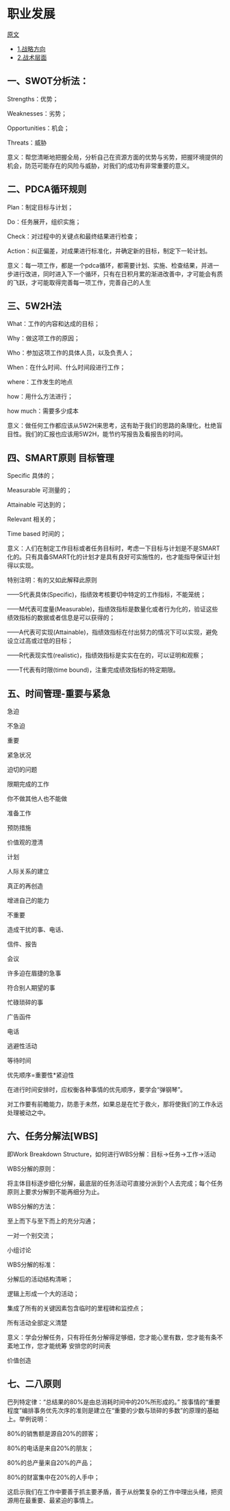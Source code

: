 # 职业发展

[原文](https://blog.csdn.net/FansUnion/article/details/79756861)

* [1.战略方向](#一.SWOT分析法)
* [2.战术层面](#二.PDCA循环规则)

## 一、SWOT分析法：

Strengths：优势；

Weaknesses：劣势；

Opportunities：机会；

Threats：威胁

意义：帮您清晰地把握全局，分析自己在资源方面的优势与劣势，把握环境提供的机会，防范可能存在的风险与威胁，对我们的成功有非常重要的意义。

## 二、PDCA循环规则

Plan：制定目标与计划；

Do：任务展开，组织实施；

Check：对过程中的关键点和最终结果进行检查；

Action：纠正偏差，对成果进行标准化，并确定新的目标，制定下一轮计划。

意义：每一项工作，都是一个pdca循环，都需要计划、实施、检查结果，并进一步进行改进，同时进入下一个循环，只有在日积月累的渐进改善中，才可能会有质的飞跃，才可能取得完善每一项工作，完善自己的人生

## 三、5W2H法

What：工作的内容和达成的目标；

Why：做这项工作的原因；

Who：参加这项工作的具体人员，以及负责人；

When：在什么时间、什么时间段进行工作；

where：工作发生的地点

how：用什么方法进行；

how much：需要多少成本

意义：做任何工作都应该从5W2H来思考，这有助于我们的思路的条理化，杜绝盲目性。我们的汇报也应该用5W2H，能节约写报告及看报告的时间。

## 四、SMART原则  目标管理

Specific 具体的；

Measurable 可测量的；

Attainable 可达到的；

Relevant 相关的；

Time based 时间的；

意义：人们在制定工作目标或者任务目标时，考虑一下目标与计划是不是SMART化的。只有具备SMART化的计划才是具有良好可实施性的，也才能指导保证计划得以实现。

特别注明：有的又如此解释此原则

——S代表具体(Specific)，指绩效考核要切中特定的工作指标，不能笼统；

——M代表可度量(Measurable)，指绩效指标是数量化或者行为化的，验证这些绩效指标的数据或者信息是可以获得的；

——A代表可实现(Attainable)，指绩效指标在付出努力的情况下可以实现，避免设立过高或过低的目标；

——R代表现实性(realistic)，指绩效指标是实实在在的，可以证明和观察；

——T代表有时限(time bound)，注重完成绩效指标的特定期限。

## 五、时间管理-重要与紧急

急迫

不急迫

重要

紧急状况

迫切的问题

限期完成的工作

你不做其他人也不能做

准备工作

预防措施

价值观的澄清

计划

人际关系的建立

真正的再创造

增进自己的能力

不重要

造成干扰的事、电话、

信件、报告

会议

许多迫在眉捷的急事

符合别人期望的事

忙碌琐碎的事

广告函件

电话

逃避性活动

等待时间

优先顺序=重要性*紧迫性

在进行时间安排时，应权衡各种事情的优先顺序，要学会“弹钢琴”。

对工作要有前瞻能力，防患于未然，如果总是在忙于救火，那将使我们的工作永远处理被动之中。

## 六、任务分解法[WBS]

即Work Breakdown  Structure，如何进行WBS分解：目标→任务→工作→活动

WBS分解的原则：

将主体目标逐步细化分解，最底层的任务活动可直接分派到个人去完成；每个任务原则上要求分解到不能再细分为止。

WBS分解的方法：

至上而下与至下而上的充分沟通；

一对一个别交流；

小组讨论

WBS分解的标准：

分解后的活动结构清晰；

逻辑上形成一个大的活动；

集成了所有的关键因素包含临时的里程碑和监控点；

所有活动全部定义清楚

意义：学会分解任务，只有将任务分解得足够细，您才能心里有数，您才能有条不紊地工作，您才能统筹  安排您的时间表

价值创造

## 七、二八原则

巴列特定律：“总结果的80%是由总消耗时间中的20%所形成的。”   按事情的“重要程度”编排事务优先次序的准则是建立在“重要的少数与琐碎的多数”的原理的基础上。举例说明：

80%的销售额是源自20%的顾客；

80%的电话是来自20%的朋友；

80%的总产量来自20%的产品；

80%的财富集中在20%的人手中；

这启示我们在工作中要善于抓主要矛盾，善于从纷繁复杂的工作中理出头绪，把资源用在最重要、最紧迫的事情上。
